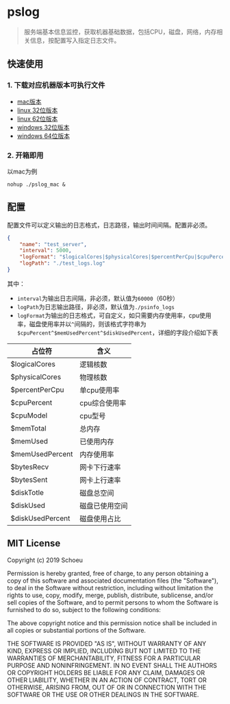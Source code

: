 # pslog
> 服务端基本信息监控，获取机器基础数据，包括CPU，磁盘，网络，内存相关信息，按配置写入指定日志文件。

## 快速使用
### 1. 下载对应机器版本可执行文件

- [mac版本](https://github.com/schoeu/psloger/raw/master/pslog_mac)
- [linux 32位版本](https://github.com/schoeu/psloger/raw/master/pslog_linux32)
- [linux 62位版本](https://github.com/schoeu/psloger/raw/master/pslog_linux64)
- [windows 32位版本](https://github.com/schoeu/psloger/raw/master/pslog_32.exe)
- [windows 64位版本](https://github.com/schoeu/psloger/raw/master/pslog_64.exe)

### 2. 开箱即用
以mac为例
```
nohup ./pslog_mac &
```

## 配置
配置文件可以定义输出的日志格式，日志路径，输出时间间隔。配置非必须。
``` json
{
    "name": "test_server",
    "interval": 5000,
    "logFormat": "$logicalCores|$physicalCores|$percentPerCpu|$cpuPercent|$cpuModel|$memTotal|$memUsed|$memUsedPercent|$bytesRecv|$bytesSent|$diskTotle|$diskUsed|$diskUsedPercent",
    "logPath": "./test_logs.log"
}
```

其中：

- `interval`为输出日志间隔，非必须，默认值为`60000`（60秒）
- `logPath`为日志输出路径，非必须，默认值为`./psinfo_logs`
- `logFormat`为输出的日志格式，可自定义，如只需要内存使用率，cpu使用率，磁盘使用率并以`^`间隔的，则该格式字符串为`$cpuPercent^$memUsedPercent^$diskUsedPercent`，详细的字段介绍如下表

|占位符|含义|
|--|--|
|$logicalCores|逻辑核数|
|$physicalCores|物理核数|
|$percentPerCpu|单cpu使用率|
|$cpuPercent|cpu综合使用率|
|$cpuModel|cpu型号|
|$memTotal|总内存|
|$memUsed|已使用内存|
|$memUsedPercent|内存使用率|
|$bytesRecv|网卡下行速率|
|$bytesSent|网卡上行速率|
|$diskTotle|磁盘总空间|
|$diskUsed|磁盘已使用空间|
|$diskUsedPercent|磁盘使用占比|

## MIT License

Copyright (c) 2019 Schoeu

Permission is hereby granted, free of charge, to any person obtaining a copy
of this software and associated documentation files (the "Software"), to deal
in the Software without restriction, including without limitation the rights
to use, copy, modify, merge, publish, distribute, sublicense, and/or sell
copies of the Software, and to permit persons to whom the Software is
furnished to do so, subject to the following conditions:

The above copyright notice and this permission notice shall be included in all
copies or substantial portions of the Software.

THE SOFTWARE IS PROVIDED "AS IS", WITHOUT WARRANTY OF ANY KIND, EXPRESS OR
IMPLIED, INCLUDING BUT NOT LIMITED TO THE WARRANTIES OF MERCHANTABILITY,
FITNESS FOR A PARTICULAR PURPOSE AND NONINFRINGEMENT. IN NO EVENT SHALL THE
AUTHORS OR COPYRIGHT HOLDERS BE LIABLE FOR ANY CLAIM, DAMAGES OR OTHER
LIABILITY, WHETHER IN AN ACTION OF CONTRACT, TORT OR OTHERWISE, ARISING FROM,
OUT OF OR IN CONNECTION WITH THE SOFTWARE OR THE USE OR OTHER DEALINGS IN THE
SOFTWARE.

